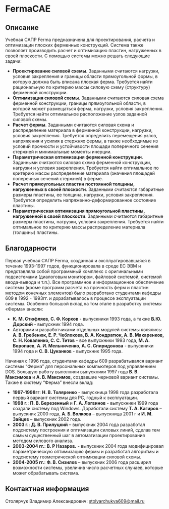 # FermaCAE
## Описание
Учебная САПР Ferma предназначена для проектирования, расчета и оптимизации плоских ферменных конструкций. Система также позволяет производить расчет и оптимизацию пластин, нагруженных в своей плоскости. С помощью системы можно решать следующие задачи:
* **Проектирование силовой схемы**. Заданными считаются нагрузки, условия закрепления и границы области прямоугольной формы, в которую должна быть вписана плоская ферма. Требуется найти рациональную по критерию массы силовую схему (структуру) ферменной конструкции. 
* **Оптимизация силовой схемы**. Заданными считаются силовая схема ферменной конструкции, границы прямоугольной области, в которой может размещаться ферма, нагрузки, условия закрепления. Требуется найти оптимальное расположение узлов заданной силовой схемы.
* **Расчет фермы**. Заданными считаются силовая схема и распределение материала в ферменной конструкции, нагрузки, условия закрепления. Требуется определить перемещения узлов, напряжения и усилия в стержнях фермы, а также необходимые из условий прочности и устойчивости площади поперечного сечения стержней и минимальные моменты инерции.
* **Параметрическая оптимизация ферменной конструкции**. Заданными считаются силовая схема ферменной конструкции, нагрузки и условия закрепления. Требуется найти оптимальное по критерию массы распределение материала (значения площадей поперечных сечений стержней) в ферме.
* **Расчет прямоугольных пластин постоянной толщины, нагруженных в своей плоскости**. Заданными считаются габаритные размеры пластины, ее толщина, нагрузки, условия закрепления. Требуется определить напряженно-деформированное состояние пластины. 
* **Параметрическая оптимизация прямоугольной пластины, нагруженной в своей плоскости**. Заданными считаются габаритные размеры пластины, нагрузки, условия закрепления. Требуется найти оптимальное по критерию массы распределение материала (толщины) пластины. 

## Благодарности
Первая учебная САПР Ferma, созданная и эксплуатировавшаяся в течение 1993-1997 годов, функционировала в среде ЕС ЭВМ и представляла собой программный комплекс с оригинальными подсистемами (диалоговым монитором, файловой системой, системой ввода-вывода и т.п.). Все программное и информационное обеспечение системы (кроме программ расчета на прочность ферм и пластин методом конечных элементов) было разработано студентами кафедры 609 в 1992 - 1993гг. и дорабатывалось в процессе эксплуатации системы. Особенно большой вклад на том этапе в разработку системы «Ферма» внесли:
* **К. М. Стюфляев**, **С. Ф. Корхов** - выпускники 1993 года, а также **В.Ю. Дорский** - выпускник 1994 года.
* Авторами и разработчиками отдельных модулей системы являлись: **А. В. Гребенюк, Е. Р. Чеблокова, В. А. Кондратюк, А. В. Макаренков, С. Н. Коваленко, С. С. Титов** - все выпускники 1993 года, **М. А. Воропаев**, **А. И. Мельниченко**, **А. С. Спиридонова** - выпускники 1994 года и **С. В. Цуканков** - выпускник 1995 года.

Начиная с 1996 года, студентами кафедры 609 разрабатывался вариант системы “Ферма” для персональных компьютеров под управлением DOS. Большую работу выполнили выпускники 1997 года **В. В. Максимова** и **А. В. Максимов**, создавшие черновой вариант системы.  Также в систему “Ферма” внесли вклад:
* **1997-1998гг**: **Н. В. Толяренко** - выпускница 1998 года разработала первый вариант системы для PC, годный к эксплуатации.
* **1998 г.**: **П. В. Березенный** и **Г. А. Логвинов** - выпускники 1999 года создали систему под Windows. Доработали систему **Т. А. Кагиров** – выпускник 2000 года, **А. Б. Волкова** – выпускница 2001 г и **И. М. Зайцев** – выпускник 2002 года.
* **2003 г.**: **Д. В. Прилуцкий** – выпускник 2004 года разработал подсистему построения и оптимизации силовых линий, сделав тем самым существенный шаг в автоматизации проектирования методом силового анализа.
* **2003-2004 гг.**: **В. Р Назаров.** - выпускник 2004 года модифицировал параметрическую оптимизацию фермы  и разработал алгоритмы и подсистему геометрической оптимизации силовой схемы.
* **2004-2005 гг.**: **Ф. В. Сизилов** – выпускник 2006 года расширил возможности системы, увеличив число расчетных случаев, которые может обрабатывать система. 

## Контактная информация
Столярчук Владимир Александрович: stolyarchukva609@mail.ru